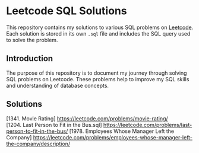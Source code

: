 # Leetcode SQL Solutions

This repository contains my solutions to various SQL problems on [Leetcode](https://leetcode.com/). 
Each solution is stored in its own `.sql` file and includes the SQL query used to solve the problem.

## Introduction

The purpose of this repository is to document my journey through solving SQL problems on Leetcode. 
These problems help to improve my SQL skills and understanding of database concepts. 

## Solutions
[1341. Movie Rating] https://leetcode.com/problems/movie-rating/   
[1204. Last Person to Fit in the Bus.sql] https://leetcode.com/problems/last-person-to-fit-in-the-bus/
[1978. Employees Whose Manager Left the Company] https://leetcode.com/problems/employees-whose-manager-left-the-company/description/
